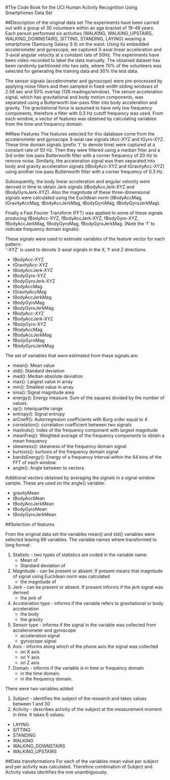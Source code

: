 #The Code Book for the UCI Human Activity Recognition Using Smartphones Data Set 

##Description of the original data set
The experiments have been carried out with a group of 30 volunteers within an age bracket of 19\-48 years. Each person performed six activities \(WALKING, WALKING_UPSTAIRS, WALKING_DOWNSTAIRS, SITTING, STANDING, LAYING\) wearing a smartphone \(Samsung Galaxy S II\) on the waist. Using its embedded accelerometer and gyroscope, we captured 3\-axial linear acceleration and 3\-axial angular velocity at a constant rate of 50Hz. The experiments have been video\-recorded to label the data manually. The obtained dataset has been randomly partitioned into two sets, where 70% of the volunteers was selected for generating the training data and 30% the test data. 

The sensor signals \(accelerometer and gyroscope\) were pre\-processed by applying noise filters and then sampled in fixed\-width sliding windows of 2.56 sec and 50% overlap \(128 readings/window\). The sensor acceleration signal, which has gravitational and body motion components, was separated using a Butterworth low\-pass filter into body acceleration and gravity. The gravitational force is assumed to have only low frequency components, therefore a filter with 0.3 Hz cutoff frequency was used. From each window, a vector of features was obtained by calculating variables from the time and frequency domain.

##Raw Features
The features selected for this database come from the accelerometer and gyroscope 3\-axial raw signals tAcc\-XYZ and tGyro\-XYZ. These time domain signals \(prefix 't' to denote time\) were captured at a constant rate of 50 Hz. Then they were filtered using a median filter and a 3rd order low pass Butterworth filter with a corner frequency of 20 Hz to remove noise. Similarly, the acceleration signal was then separated into body and gravity acceleration signals \(tBodyAcc\-XYZ and tGravityAcc\-XYZ\) using another low pass Butterworth filter with a corner frequency of 0.3 Hz. 

Subsequently, the body linear acceleration and angular velocity were derived in time to obtain Jerk signals \(tBodyAccJerk\-XYZ and tBodyGyroJerk\-XYZ\). Also the magnitude of these three\-dimensional signals were calculated using the Euclidean norm \(tBodyAccMag, tGravityAccMag, tBodyAccJerkMag, tBodyGyroMag, tBodyGyroJerkMag\). 

Finally a Fast Fourier Transform \(FFT\) was applied to some of these signals producing fBodyAcc\-XYZ, fBodyAccJerk\-XYZ, fBodyGyro\-XYZ, fBodyAccJerkMag, fBodyGyroMag, fBodyGyroJerkMag. \(Note the 'f' to indicate frequency domain signals\). 

These signals were used to estimate variables of the feature vector for each pattern:  
'\-XYZ' is used to denote 3\-axial signals in the X, Y and Z directions.

* tBodyAcc\-XYZ
* tGravityAcc\-XYZ
* tBodyAccJerk\-XYZ
* tBodyGyro\-XYZ
* tBodyGyroJerk\-XYZ
* tBodyAccMag
* tGravityAccMag
* tBodyAccJerkMag
* tBodyGyroMag
* tBodyGyroJerkMag
* fBodyAcc\-XYZ
* fBodyAccJerk\-XYZ
* fBodyGyro\-XYZ
* fBodyAccMag
* fBodyAccJerkMag
* fBodyGyroMag
* fBodyGyroJerkMag

The set of variables that were estimated from these signals are: 

* mean\(\): Mean value
* std\(\): Standard deviation
* mad\(\): Median absolute deviation 
* max\(\): Largest value in array
* min\(\): Smallest value in array
* sma\(\): Signal magnitude area
* energy\(\): Energy measure. Sum of the squares divided by the number of values. 
* iqr\(\): Interquartile range 
* entropy\(\): Signal entropy
* arCoeff\(\): Autorregresion coefficients with Burg order equal to 4
* correlation\(\): correlation coefficient between two signals
* maxInds\(\): index of the frequency component with largest magnitude
* meanFreq\(\): Weighted average of the frequency components to obtain a mean frequency
* skewness\(\): skewness of the frequency domain signal 
* kurtosis\(\): kurtosis of the frequency domain signal 
* bandsEnergy\(\): Energy of a frequency interval within the 64 bins of the FFT of each window.
* angle\(\): Angle between to vectors.

Additional vectors obtained by averaging the signals in a signal window sample. These are used on the angle\(\) variable:

* gravityMean
* tBodyAccMean
* tBodyAccJerkMean
* tBodyGyroMean
* tBodyGyroJerkMean


##Selection of features

From the original data set the variables mean\(\) and std\(\) variables were selected leaving 66 variables. The variable names where transformed to long format:

1. Statistic \- two types of statistics are coded in the variable name:
	* Mean of
	* Standard deviation of
2. Magnitude \- can be present or absent. If present means that magnitude of signal using Euclidean norm was calculated
	* the magnitude of
3. Jerk \- can be present or absent. If present informs if the jerk signal was derived
	* the jerk of 
4. Acceleration type \- informs if the variable refers to gravitational or body acceleration
	* the body
	* the gravity
5. Sensor type \- informs if the signal in the variable was collected from accelerometer and gyroscope
	* acceleration signal
	* gyroscope signal
6. Axis \- informs along which of the phone axis the signal was collected
	* on X axis
	* on Y axis
	* on Z axis
7. Domain \- informs if the variable is in time or frequency domain
	* in the time domain.
	* in the frequency domain.

There were two variables added:
1. Subject \- identifies the subject of the research and takes values between 1 and 30
2. Activity \- describes activity of the subject at the measurement moment in time. It takes 6 values:

* LAYING 
* SITTING 
* STANDING 
* WALKING 
* WALKING_DOWNSTAIRS 
* WALKING_UPSTAIRS

##Data transformations
For each of the variables mean value per subject and per activity was calculated. Therefore combination of Subject and Activity values identifies the row unambiguously.


